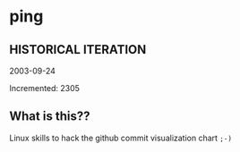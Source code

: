 # ping

## HISTORICAL ITERATION
2003-09-24

Incremented: 2305

## What is this?? 
Linux skills to hack the github commit visualization chart `;-)`
